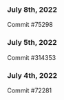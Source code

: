 ### July 8th, 2022

Commit #75298

### July 5th, 2022

Commit #314353


### July 4th, 2022

Commit #72281
